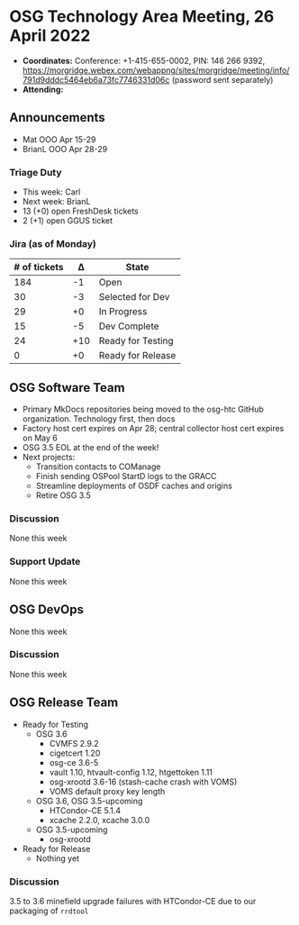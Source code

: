 # OSG Technology Area Meeting, 26 April 2022

-   **Coordinates:** Conference: +1-415-655-0002, PIN: 146 266 9392,
    <https://morgridge.webex.com/webappng/sites/morgridge/meeting/info/791d9dddc5464eb6a73fc7746331d06c> (password sent separately)
-   **Attending:**

## Announcements

-   Mat OOO Apr 15-29
-   BrianL OOO Apr 28-29

### Triage Duty

-   This week: Carl
-   Next week: BrianL
-   13 (+0) open FreshDesk tickets
-   2 (+1) open GGUS ticket

### Jira (as of Monday)

| # of tickets | &Delta; | State             |
|--------------|---------|-------------------|
| 184          | -1      | Open              |
| 30           | -3      | Selected for Dev  |
| 29           | +0      | In Progress       |
| 15           | -5      | Dev Complete      |
| 24           | +10     | Ready for Testing |
| 0            | +0      | Ready for Release |

## OSG Software Team

-   Primary MkDocs repositories being moved to the osg-htc GitHub organization.
    Technology first, then docs
-   Factory host cert expires on Apr 28; central collector host cert expires on May 6
-   OSG 3.5 EOL at the end of the week!
-   Next projects:
    -   Transition contacts to COManage
    -   Finish sending OSPool StartD logs to the GRACC
    -   Streamline deployments of OSDF caches and origins
    -   Retire OSG 3.5

### Discussion

None this week

### Support Update

None this week

## OSG DevOps

None this week

### Discussion

None this week

## OSG Release Team

-   Ready for Testing
    -   OSG 3.6
        -   CVMFS 2.9.2
        -   cigetcert 1.20
        -   osg-ce 3.6-5
        -   vault 1.10, htvault-config 1.12, htgettoken 1.11
        -   osg-xrootd 3.6-16 (stash-cache crash with VOMS)
        -   VOMS default proxy key length
    -   OSG 3.6, OSG 3.5-upcoming
        -   HTCondor-CE 5.1.4
        -   xcache 2.2.0, xcache 3.0.0
    -   OSG 3.5-upcoming
        -   osg-xrootd
-   Ready for Release
    -   Nothing yet


### Discussion

3.5 to 3.6 minefield upgrade failures with HTCondor-CE due to our packaging of `rrdtool`
